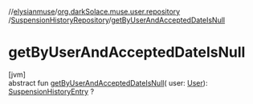 //[elysianmuse](../../../index.md)/[org.darkSolace.muse.user.repository](../index.md)
/[SuspensionHistoryRepository](index.md)/[getByUserAndAcceptedDateIsNull](get-by-user-and-accepted-date-is-null.md)

# getByUserAndAcceptedDateIsNull

[jvm]\
abstract fun [getByUserAndAcceptedDateIsNull](get-by-user-and-accepted-date-is-null.md)(
user: [User](../../org.darkSolace.muse.user.model/-user/index.md)): [SuspensionHistoryEntry](../../org.darkSolace.muse.user.model/-suspension-history-entry/index.md)
?
